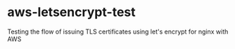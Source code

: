 # aws-letsencrypt-test
Testing the flow of issuing TLS certificates using let's encrypt for nginx with AWS 
